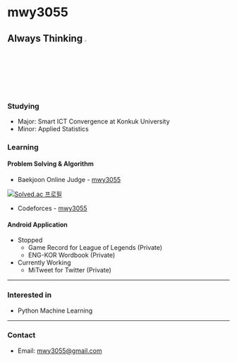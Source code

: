 # mwy3055
## Always Thinking <img src="https://emojipedia-us.s3.dualstack.us-west-1.amazonaws.com/thumbs/120/google/241/thinking-face_1f914.png" width="3%" height="3%" alt="Thinking Face"></img>

### Studying
- Major: Smart ICT Convergence at Konkuk University
- Minor: Applied Statistics

### Learning
#### Problem Solving & Algorithm
- Baekjoon Online Judge - [mwy3055](https://www.acmicpc.net/user/mwy3055)

[![Solved.ac 프로필](http://mazassumnida.wtf/api/v2/generate_badge?boj=mwy3055)](https://solved.ac/mwy3055)

- Codeforces - [mwy3055](https://codeforces.com/profile/isolet)

#### Android Application
* Stopped
  * Game Record for League of Legends (Private)
  * ENG-KOR Wordbook (Private)
* Currently Working
  * MiTweet for Twitter (Private)
  
* * *
### Interested in

* Python Machine Learning

* * *
### Contact
* Email: <mwy3055@gmail.com>

<!--
**mwy3055/mwy3055** is a ✨ _special_ ✨ repository because its `README.md` (this file) appears on your GitHub profile.

Here are some ideas to get you started:

- 🔭 I’m currently working on ...
- 🌱 I’m currently learning ...
- 👯 I’m looking to collaborate on ...
- 🤔 I’m looking for help with ...
- 💬 Ask me about ...
- 📫 How to reach me: ...
- 😄 Pronouns: ...
- ⚡ Fun fact: ...
-->

